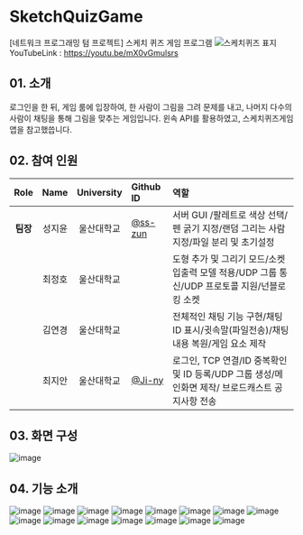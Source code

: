 # SketchQuizGame
[네트워크 프로그래밍 텀 프로젝트] 스케치 퀴즈 게임 프로그램
![스케치퀴즈 표지](https://github.com/ss-zun/NT_SketchQuizGame/assets/66246253/c2713e19-7f1d-473f-9aa8-e231c335cac0)
YouTubeLink : https://youtu.be/mX0vGmulsrs

## 01. 소개 
로그인을 한 뒤, 게임 룸에 입장하여, 한 사람이 그림을 그려 문제를 내고, 나머지 다수의 사람이 채팅을 통해 그림을 맞추는 게임입니다.
윈속 API를 활용하였고, 스케치퀴즈게임 앱을 참고했씁니다.

## 02. 참여 인원
| Role | Name | University | Github ID | 역할 | 
| :---------------: | :---------------: | :---------------: | :--------------- | :--------------- | 
| **팀장** | 성지윤 | 울산대학교 | [@ss-zun](https://github.com/ss-zun) | 서버 GUI /팔레트로 색상 선택/펜 굵기 지정/랜덤 그리는 사람 지정/파일 분리 및 초기설정 |
|  | 최정호 | 울산대학교 |  | 도형 추가 및 그리기 모드/소켓 입출력 모델 적용/UDP 그룹 통신/UDP 프로토콜 지원/넌블로킹 소켓 |
|  | 김연경 | 울산대학교 |  | 전체적인 채팅 기능 구현/채팅 ID 표시/귓속말(파일전송)/채팅 내용 복원/게임 요소 제작 |
|  | 최지안 | 울산대학교 | [@Ji-ny](https://github.com/Ji-ny) | 로그인, TCP 연결/ID 중복확인 및 ID 등록/UDP 그룹 생성/메인화면 제작/ 브로드캐스트 공지사항 전송 |

## 03. 화면 구성
![image](https://github.com/NetworkTerm-HingJeongHo/NT_SketchQuizGame/assets/96537605/a625cec4-ccd3-401e-9b4c-7d1cfdbe297f)

## 04. 기능 소개
![image](https://github.com/NetworkTerm-HingJeongHo/NT_SketchQuizGame/assets/96537605/d70df144-d3b7-4ab3-a04d-3a501417ef24)
![image](https://github.com/NetworkTerm-HingJeongHo/NT_SketchQuizGame/assets/96537605/d35c6e30-2db9-4669-a7cd-1a86a1cf9bd8)
![image](https://github.com/NetworkTerm-HingJeongHo/NT_SketchQuizGame/assets/96537605/2f7aa778-b684-4694-b763-8ef8f57a3b12)
![image](https://github.com/NetworkTerm-HingJeongHo/NT_SketchQuizGame/assets/96537605/5a5338bf-6816-47a0-bf46-b622e55cf2d1)
![image](https://github.com/NetworkTerm-HingJeongHo/NT_SketchQuizGame/assets/96537605/81cf267b-1f38-45b0-b5a1-76eb7049eae7)
![image](https://github.com/NetworkTerm-HingJeongHo/NT_SketchQuizGame/assets/96537605/cdda5bbd-792f-4b33-b13b-22f6ea47e35d)
![image](https://github.com/NetworkTerm-HingJeongHo/NT_SketchQuizGame/assets/96537605/590c5857-ebf2-430f-a01c-f088e3315542)
![image](https://github.com/NetworkTerm-HingJeongHo/NT_SketchQuizGame/assets/96537605/dcc73572-9f6c-4604-a9fa-b680dccebd23)
![image](https://github.com/NetworkTerm-HingJeongHo/NT_SketchQuizGame/assets/96537605/7ed9c997-e6bd-43a3-8c1d-66e1f6382fe7)
![image](https://github.com/NetworkTerm-HingJeongHo/NT_SketchQuizGame/assets/96537605/ac602fb3-a397-473b-9fcb-747b0dcacee1)
![image](https://github.com/NetworkTerm-HingJeongHo/NT_SketchQuizGame/assets/96537605/c6f1a831-33c5-4c90-9064-693b353b339d)
![image](https://github.com/NetworkTerm-HingJeongHo/NT_SketchQuizGame/assets/96537605/957eb06c-e622-4386-9713-100fc382668e)
![image](https://github.com/NetworkTerm-HingJeongHo/NT_SketchQuizGame/assets/96537605/e8f94597-6e39-4a13-a17c-ab4401f3f5e7)
![image](https://github.com/NetworkTerm-HingJeongHo/NT_SketchQuizGame/assets/96537605/82f376ae-f02c-4a00-ad81-fa07baaa7c34)
![image](https://github.com/NetworkTerm-HingJeongHo/NT_SketchQuizGame/assets/96537605/09f982dd-d397-4403-8f4d-0bcb0d515906)

